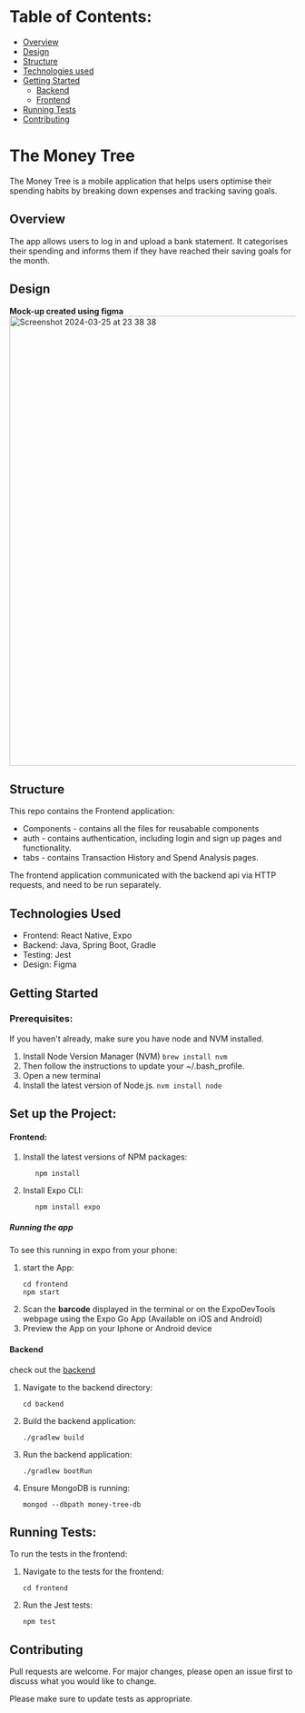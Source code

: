 # Table of Contents:
* [Overview](#Overview)
* [Design](#Design)
* [Structure](#Structure)
* [Technologies used](#Technologies-Used)
* [Getting Started](#Getting-Started)
   * [Backend](#Backend)
   * [Frontend](#Frontend)    
* [Running Tests](#Running-Tests)
* [Contributing](#Contributing)
  


# The Money Tree
The Money Tree is a mobile application that helps users optimise their spending habits by breaking down expenses and tracking saving goals.

## Overview
The app allows users to log in and upload a bank statement. It categorises their spending and informs them if they have reached their saving goals for the month.


## Design 
__Mock-up created using figma__
<img width="792" alt="Screenshot 2024-03-25 at 23 38 38" src="https://github.com/KatieAnthon/The_Money_Tree/assets/94082001/c95374e2-7077-45aa-9b00-6b358eeee52c">

## Structure

This repo contains the Frontend application: 
* Components - contains all the files for reusabable components
* auth - contains authentication, including login and sign up pages and functionality.
* tabs - contains Transaction History and Spend Analysis pages.

The frontend application communicated with the backend api via HTTP requests, and need to be run separately.

## Technologies Used
* Frontend: React Native, Expo
* Backend: Java, Spring Boot, Gradle
* Testing: Jest
* Design: Figma

## Getting Started

### Prerequisites:
If you haven't already, make sure you have node and NVM installed.

1. Install Node Version Manager (NVM)
   ```brew install nvm```
2. Then follow the instructions to update your ~/.bash_profile.
3. Open a new terminal
4. Install the latest version of Node.js.
   ```nvm install node```

## Set up the Project:

#### Frontend:
1. Install the latest versions of NPM packages:

   ```cd frontend
      npm install
   ```
2. Install Expo CLI:
   ```
      npm install expo
   ```

##### Running the app
To see this running in expo from your phone:
1. start the App:
   ```
   cd frontend
   npm start
   ```
2. Scan the **barcode** displayed in the terminal or on the ExpoDevTools webpage using the Expo Go App (Available on iOS and Android)
3. Preview the App on your Iphone or Android device

#### Backend
check out the [backend](https://github.com/KatieAnthon/money_tree_backend/tree/main)

1. Navigate to the backend directory:
   ```
   cd backend
   ```
2. Build the backend application:
   ```
   ./gradlew build
   ```
3. Run the backend application:
   ```
   ./gradlew bootRun
   ```
4. Ensure MongoDB is running:
   ```
   mongod --dbpath money-tree-db  
   ```
## Running Tests:

To run the tests in the frontend:
1. Navigate to the tests for the frontend:
   ```
   cd frontend
   ```
2. Run the Jest tests:
   ```
   npm test
   ```

## Contributing
Pull requests are welcome. For major changes, please open an issue first
to discuss what you would like to change.

Please make sure to update tests as appropriate.

